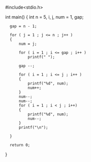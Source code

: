 
#include<stdio.h>
  
int main()
{
      int n = 5, i, j, num = 1, gap;
  
      gap = n - 1;
  
      for ( j = 1 ; j <= n ; j++ )
      {
          num = j;
  
          for ( i = 1 ; i <= gap ; i++ )
              printf(" ");
  
          gap --;
  
          for ( i = 1 ; i <= j ; i++ )
          {
              printf("%d", num);
              num++;
          }
          num--;
          num--;
          for ( i = 1 ; i < j ; i++)
          {
              printf("%d", num);
              num--;
          }
          printf("\n");
  
      }
  
      return 0;
}
